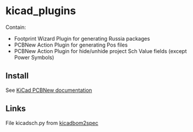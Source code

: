 # kicad_plugins
Contain:
- Footprint Wizard Plugin for generating Russia packages
- PCBNew Action Plugin for generating Pos files
- PCBNew Action Plugin for hide/unhide project Sch Value fields (except Power Symbols)

## Install
See [KiCad PCBNew documentation](http://docs.kicad-pcb.org/stable/en/pcbnew.html#Footprint_Wizards)

## Links
File kicadsch.py from [kicadbom2spec](https://launchpad.net/kicadbom2spec)
